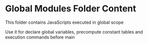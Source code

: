 # Global Modules Folder Content

This folder contains JavaScripts executed in global scope

Use it for declare global variables, precompute constant tables and execution commands before main
